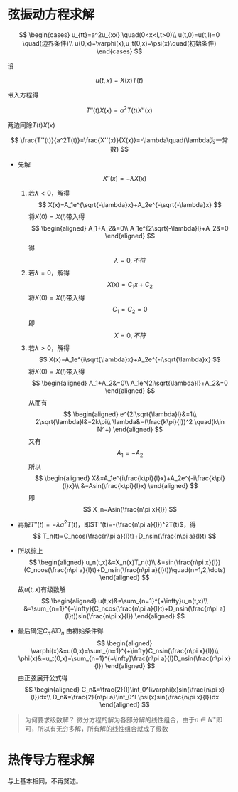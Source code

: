 # 弦振动方程求解

$$
\begin{cases}
u_{tt}=a^2u_{xx} \quad(0<x<l,t>0)\\
u(t,0)=u(t,l)=0 \quad(边界条件)\\
u(0,x)=\varphi(x),u_t(0,x)=\psi(x)\quad(初始条件)
\end{cases}
$$

设

$$
u(t,x)=X(x)T(t)
$$

带入方程得

$$
T''(t)X(x)=a^2T(t)X''(x)
$$

两边同除$T(t)X(x)$

$$
\frac{T''(t)}{a^2T(t)}=\frac{X''(x)}{X(x)}=-\lambda\quad(\lambda为一常数)
$$

-   先解

    $$
    X''(x)=-\lambda X(x)
    $$

    1. 若$\lambda<0$，解得
        $$
        X(x)=A_1e^{\sqrt{-\lambda}x}+A_2e^{-\sqrt{-\lambda}x}
        $$
        将$X(0)=X(l)$带入得
        $$
        \begin{aligned}
         A_1+A_2&=0\\
        A_1e^{2\sqrt{-\lambda}l}+A_2&=0
        \end{aligned}
        $$
        得
        $$
        \lambda=0,不符
        $$
    2. 若$\lambda=0$，解得
        $$
        X(x)=C_1x+C_2
        $$
        将$X(0)=X(l)$带入得
        $$
        C_1=C_2=0
        $$
        即
        $$
        X=0,不符
        $$
    3. 若$\lambda>0$，解得
        $$
         X(x)=A_1e^{i\sqrt{\lambda}x}+A_2e^{-i\sqrt{\lambda}x}
        $$
        将$X(0)=X(l)$带入得
        $$
        \begin{aligned}
        A_1+A_2&=0\\
        A_1e^{2i\sqrt{\lambda}l}+A_2&=0
        \end{aligned}
        $$
        从而有
        $$
        \begin{aligned}
         e^{2i\sqrt{\lambda}l}&=1\\
        2\sqrt{\lambda}l&=2k\pi\\
        \lambda&=(\frac{k\pi}{l})^2 \quad(k\in N^+)
        \end{aligned}
        $$
        又有
        $$
        A_1=-A_2
        $$
        所以
        $$
        \begin{aligned}
        X&=A_1e^{i\frac{k\pi}{l}x}+A_2e^{-i\frac{k\pi}{l}x}\\
        &=Asin(\frac{k\pi}{l}x)
        \end{aligned}
        $$
        即
        $$
        X_n=Asin(\frac{n\pi x}{l})
        $$

-   再解$T''(t)=-\lambda a^2T(t)$，即$T''(t)=-(\frac{n\pi a}{l})^2T(t)$，得
    $$
    T_n(t)=C_ncos(\frac{n\pi a}{l}t)+D_nsin(\frac{n\pi a}{l}t)
    $$
-   所以综上
    $$
    \begin{aligned}
     u_n(t,x)&=X_n(x)T_n(t)\\
    &=sin(\frac{n\pi x}{l})(C_ncos(\frac{n\pi a}{l}t)+D_nsin(\frac{n\pi a}{l}t))\quad(n=1,2,\dots)
    \end{aligned}
    $$
    故$u(t,x)$有级数解
    $$
    \begin{aligned}
    u(t,x)&=\sum_{n=1}^{+\infty}u_n(t,x)\\
    &=\sum_{n=1}^{+\infty}(C_ncos(\frac{n\pi a}{l}t)+D_nsin(\frac{n\pi a}{l}t))sin(\frac{n\pi x}{l})
    \end{aligned}
    $$
-   最后确定$C_n和D_n$
    由初始条件得
    $$
    \begin{aligned}
    \varphi(x)&=u(0,x)=\sum_{n=1}^{+\infty}C_nsin(\frac{n\pi x}{l})\\
    \phi(x)&=u_t(0,x)=\sum_{n=1}^{+\infty}\frac{n\pi a}{l}D_nsin(\frac{n\pi x}{l})
    \end{aligned}
    $$
    由正弦展开公式得
    $$
    \begin{aligned}
     C_n&=\frac{2}{l}\int_0^l\varphi(x)sin(\frac{n\pi x}{l})dx\\
    D_n&=\frac{2}{n\pi a}\int_0^l \psi(x)sin(\frac{n\pi x}{l})dx
    \end{aligned}
    $$

> 为何要求级数解？
> 微分方程的解为各部分解的线性组合，由于$n\in N^+$即可，所以有无穷多解，所有解的线性组合就成了级数

# 热传导方程求解
与上基本相同，不再赘述。
